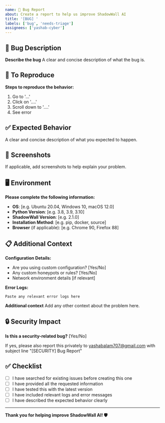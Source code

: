 ```yaml
---
name: 🐛 Bug Report
about: Create a report to help us improve ShadowWall AI
title: '[BUG] '
labels: ['bug', 'needs-triage']
assignees: ['yashab-cyber']
---
```


## 🐛 Bug Description

**Describe the bug**
A clear and concise description of what the bug is.

## 🔄 To Reproduce

**Steps to reproduce the behavior:**
1. Go to '...'
2. Click on '....'
3. Scroll down to '....'
4. See error

## ✅ Expected Behavior

A clear and concise description of what you expected to happen.

## 📸 Screenshots

If applicable, add screenshots to help explain your problem.

## 🖥️ Environment

**Please complete the following information:**
- **OS**: [e.g. Ubuntu 20.04, Windows 10, macOS 12.0]
- **Python Version**: [e.g. 3.8, 3.9, 3.10]
- **ShadowWall Version**: [e.g. 2.1.0]
- **Installation Method**: [e.g. pip, docker, source]
- **Browser** (if applicable): [e.g. Chrome 90, Firefox 88]

## 📋 Additional Context

**Configuration Details:**
- Are you using custom configuration? [Yes/No]
- Any custom honeypots or rules? [Yes/No]
- Network environment details [if relevant]

**Error Logs:**
```
Paste any relevant error logs here
```

**Additional context**
Add any other context about the problem here.

## 🔒 Security Impact

**Is this a security-related bug?** [Yes/No]

If yes, please also report this privately to yashabalam707@gmail.com with subject line "[SECURITY] Bug Report"

## ✅ Checklist

- [ ] I have searched for existing issues before creating this one
- [ ] I have provided all the requested information
- [ ] I have tested this with the latest version
- [ ] I have included relevant logs and error messages
- [ ] I have described the expected behavior clearly

---

**Thank you for helping improve ShadowWall AI! 🛡️**
